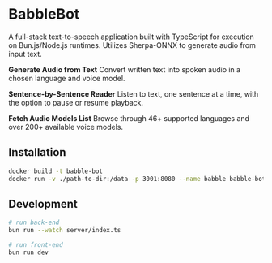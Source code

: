 
# BabbleBot

A full-stack text-to-speech application built with TypeScript for execution on Bun.js/Node.js runtimes. Utilizes Sherpa-ONNX to generate audio from input text.

**Generate Audio from Text**
Convert written text into spoken audio in a chosen language and voice model.

**Sentence-by-Sentence Reader**
Listen to text, one sentence at a time, with the option to pause or resume playback.

**Fetch Audio Models List**
Browse through 46+ supported languages and over 200+ available voice models.

## Installation

```bash
docker build -t babble-bot
docker run -v ./path-to-dir:/data -p 3001:8080 --name babble babble-bot
```

## Development

```bash
# run back-end
bun run --watch server/index.ts

# run front-end
bun run dev
```

